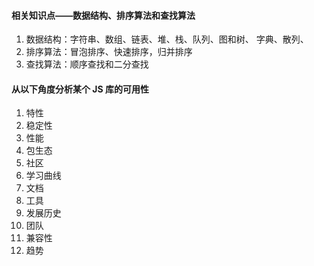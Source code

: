 #### 相关知识点——数据结构、排序算法和查找算法

1. 数据结构：字符串、数组、链表、堆、栈、队列、图和树、 字典、散列、
2. 排序算法：冒泡排序、快速排序，归并排序
3. 查找算法：顺序查找和二分查找

#### 从以下角度分析某个 JS 库的可用性

1. 特性
2. 稳定性
3. 性能
4. 包生态
5. 社区
6. 学习曲线
7. 文档
8. 工具
9. 发展历史
10. 团队
11. 兼容性
12. 趋势
